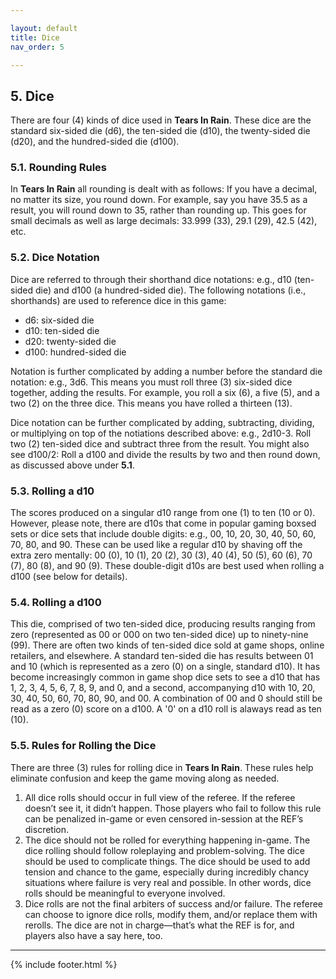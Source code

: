 ```yaml
---

layout: default
title: Dice
nav_order: 5

---
```


## 5. Dice
There are four (4) kinds of dice used in **Tears In Rain**. These dice are the standard six-sided die (d6), the ten-sided die (d10), the twenty-sided die (d20), and the hundred-sided die (d100). 

### 5.1. Rounding Rules
In **Tears In Rain** all rounding is  dealt with as follows: If you have a decimal, no matter its size, you round down. For example, say you have 35.5 as a result, you will round down to 35, rather than rounding up. This goes for small decimals as well as large decimals: 33.999 (33), 29.1 (29), 42.5 (42), etc. 

### 5.2. Dice Notation
Dice are referred to through their shorthand dice notations: e.g., d10 (ten-sided die) and d100 (a hundred-sided die). The following notations (i.e., shorthands) are used to reference dice in this game:
- d6: six-sided die
- d10: ten-sided die
- d20: twenty-sided die
- d100: hundred-sided die

Notation is further complicated by adding a number before the standard die notation: e.g., 3d6. This means you must roll three (3) six-sided dice together, adding the results. For example, you roll a six (6), a five (5), and a two (2) on the three dice. This means you have rolled a thirteen (13). 

Dice notation can be further complicated by adding, subtracting, dividing, or multiplying on top of the notiations described above: e.g., 2d10-3. Roll two (2) ten-sided dice and subtract three from the result. You might also see d100/2: Roll a d100 and divide the results by two and then round down, as discussed above under **5.1**. 

### 5.3. Rolling a d10
The scores produced on a singular d10 range from one (1) to ten (10 or 0). However, please note, there are d10s that come in popular gaming boxsed sets or dice sets that include double digits: e.g., 00, 10, 20, 30, 40, 50, 60, 70, 80, and 90. These can be used like a regular d10 by shaving off the extra zero mentally: 00 (0), 10 (1), 20 (2), 30 (3), 40 (4), 50 (5), 60 (6), 70 (7), 80 (8), and 90 (9). These double-digit d10s are best used when rolling a d100 (see below for details).  

### 5.4. Rolling a d100
This die, comprised of two ten-sided dice, producing results ranging from zero (represented as 00 or 000 on two ten-sided dice) up to ninety-nine (99). 
There are often two kinds of ten-sided dice sold at game shops, online retailers, and elsewhere. A standard ten-sided die has results between 01 and 10 (which is represented as a zero (0) on a single, standard d10). It has become increasingly common in game shop dice sets to see a d10 that has 1, 2, 3, 4, 5, 6, 7, 8, 9, and 0, and a second, accompanying d10 with 10, 20, 30, 40, 50, 60, 70, 80, 90, and 00. A combination of 00 and 0 should still be read as a zero (0) score on a d100. A '0' on a d10 roll is alaways read as ten (10). 

### 5.5. Rules for Rolling the Dice
There are three (3) rules for rolling dice in **Tears In Rain**. These rules help eliminate confusion and keep the game moving along as needed.
1. All dice rolls should occur in full view of the referee. If the referee doesn’t see it, it didn’t happen. Those players who fail to follow this rule can be penalized in-game or even censored in-session at the REF’s discretion.
2. The dice should not be rolled for everything happening in-game. The dice rolling should follow roleplaying and problem-solving. The dice should be used to complicate things. The dice should be used to add tension and chance to the game, especially during incredibly chancy situations where failure is very real and possible. In other words, dice rolls should be meaningful to everyone involved.
3. Dice rolls are not the final arbiters of success and/or failure. The referee can choose to ignore dice rolls, modify them, and/or replace them with rerolls. The dice are not in charge—that’s what the REF is for, and players also have a say here, too.

---

{% include footer.html %}

